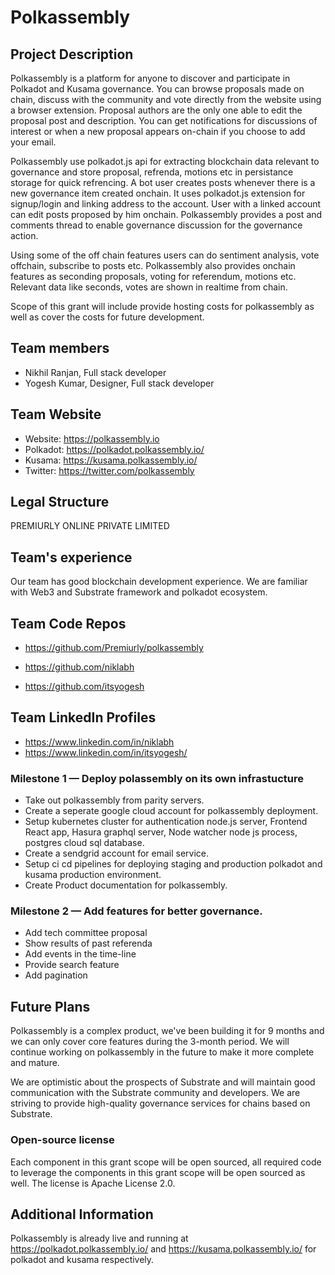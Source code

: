 # Polkassembly

## Project Description

Polkassembly is a platform for anyone to discover and participate in Polkadot and Kusama governance. You can browse proposals made on chain, discuss with the community and vote directly from the website using a browser extension. Proposal authors are the only one able to edit the proposal post and description. You can get notifications for discussions of interest or when a new proposal appears on-chain if you choose to add your email.

Polkassembly use polkadot.js api for extracting blockchain data relevant to governance and store proposal, refrenda, motions etc in persistance storage for quick refrencing. A bot user creates posts whenever there is a new governance item created onchain. It uses polkadot.js extension for signup/login and linking address to the account. User with a linked account can edit posts proposed by him onchain. Polkassembly provides a post and comments thread to enable governance discussion for the governance action.

Using some of the off chain features users can do sentiment analysis, vote offchain, subscribe to posts etc. Polkassembly also provides onchain features as seconding proposals, voting for referendum, motions etc. Relevant data like seconds, votes are shown in realtime from chain.

Scope of this grant will include provide hosting costs for polkassembly as well as cover the costs for future development.

## Team members
* Nikhil Ranjan, Full stack developer
* Yogesh Kumar, Designer, Full stack developer

## Team Website
* Website: https://polkassembly.io
* Polkadot: https://polkadot.polkassembly.io/
* Kusama: https://kusama.polkassembly.io/
* Twitter: https://twitter.com/polkassembly

## Legal Structure
PREMIURLY ONLINE PRIVATE LIMITED

## Team's experience
Our team has good blockchain development experience. We are familiar with Web3 and Substrate framework and polkadot ecosystem.

## Team Code Repos
* https://github.com/Premiurly/polkassembly

* https://github.com/niklabh
* https://github.com/itsyogesh

## Team LinkedIn Profiles
* https://www.linkedin.com/in/niklabh
* https://www.linkedin.com/in/itsyogesh/

### Milestone 1 — Deploy polassembly on its own infrastucture
* Take out polkassembly from parity servers.
* Create a seperate google cloud account for polkassembly deployment.
* Setup kubernetes cluster for authentication node.js server, Frontend React app, Hasura graphql server, Node watcher node js process, postgres cloud sql database.
* Create a sendgrid account for email service.
* Setup ci cd pipelines for deploying staging and production polkadot and kusama production environment.
* Create Product documentation for polkassembly.

### Milestone 2 — Add features for better governance.
* Add tech committee proposal
* Show results of past referenda
* Add events in the time-line
* Provide search feature
* Add pagination

## Future Plans
Polkassembly is a complex product, we've been building it for 9 months and we can only cover core features during the 3-month period. We will continue working on polkassembly in the future to make it more complete and mature.

We are optimistic about the prospects of Substrate and will maintain good communication with the Substrate community and developers. We are striving to provide high-quality governance services for chains based on Substrate.

### Open-source license
Each component in this grant scope will be open sourced, all required code to leverage the components in this grant scope will be open sourced as well. The license is Apache License 2.0.

## Additional Information
Polkassembly is already live and running at https://polkadot.polkassembly.io/ and https://kusama.polkassembly.io/ for polkadot and kusama respectively.
